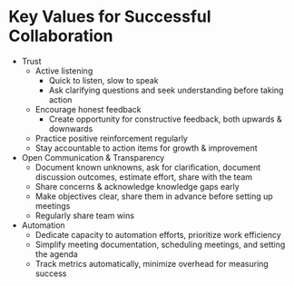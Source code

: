 # Key Values for Successful Collaboration
* Trust
    * Active listening
        * Quick to listen, slow to speak
        * Ask clarifying questions and seek understanding before taking action
    * Encourage honest feedback
        * Create opportunity for constructive feedback, both upwards & downwards
    * Practice positive reinforcement regularly
    * Stay accountable to action items for growth & improvement
* Open Communication & Transparency
    * Document known unknowns, ask for clarification, document discussion outcomes, estimate effort, share with the team
    * Share concerns & acknowledge knowledge gaps early
    * Make objectives clear, share them in advance before setting up meetings
    * Regularly share team wins
* Automation
    * Dedicate capacity to automation efforts, prioritize work efficiency
    * Simplify meeting documentation, scheduling meetings, and setting the agenda
    * Track metrics automatically, minimize overhead for measuring success

